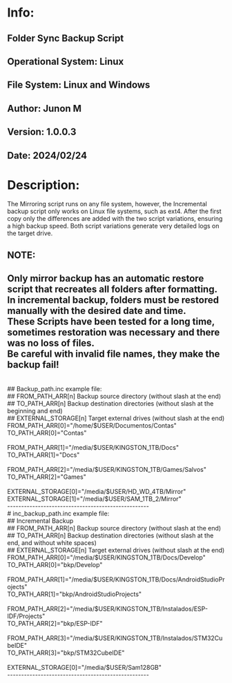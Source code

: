 # Info:

## Folder Sync Backup Script

## Operational System: Linux

## File System: Linux and Windows

## Author: Junon M

## Version: 1.0.0.3

## Date: 2024/02/24

# Description: 
The Mirroring script runs on any file system, however, the Incremental backup script only works on Linux file systems, such as ext4. After the first copy only the differences are added with the two script variations, ensuring a high backup speed. Both script variations generate very detailed logs on the target drive.
## NOTE: 
Only mirror backup has an automatic restore script that recreates all folders after formatting. In incremental backup, folders must be restored manually with the desired date and time.
<br/>
These Scripts have been tested for a long time, sometimes restoration was necessary and there was no loss of files.
<br/>
Be careful with invalid file names, they make the backup fail!
<br/>
---------------------------------------------------
<br/>
## Backup_path.inc example file:
<br/>
## FROM_PATH_ARR[n] Backup source directory (without slash at the end)
<br/>
## TO_PATH_ARR[n] Backup destination directories (without slash at the beginning and end)
<br/>
## EXTERNAL_STORAGE[n] Target external drives (without slash at the end)
<br/>
FROM_PATH_ARR[0]="/home/$USER/Documentos/Contas"
<br/>
TO_PATH_ARR[0]="Contas"
<br/><br/>
FROM_PATH_ARR[1]="/media/$USER/KINGSTON_1TB/Docs"
<br/>
TO_PATH_ARR[1]="Docs"
<br/><br/>
FROM_PATH_ARR[2]="/media/$USER/KINGSTON_1TB/Games/Salvos"
<br/>
TO_PATH_ARR[2]="Games"
<br/><br/>
EXTERNAL_STORAGE[0]="/media/$USER/HD_WD_4TB/Mirror"
<br/>
EXTERNAL_STORAGE[1]="/media/$USER/SAM_1TB_2/Mirror"
<br/>
---------------------------------------------------
<br/>
# inc_backup_path.inc example file:
<br/>
## Incremental Backup
<br/>
## FROM_PATH_ARR[n] Backup source directory (without slash at the end)
<br/>
## TO_PATH_ARR[n] Backup destination directories (without slash at the end, and without white spaces)
<br/>
## EXTERNAL_STORAGE[n] Target external drives (without slash at the end)
<br/>
FROM_PATH_ARR[0]="/media/$USER/KINGSTON_1TB/Docs/Develop"
<br/>
TO_PATH_ARR[0]="bkp/Develop"
<br/><br/>
FROM_PATH_ARR[1]="/media/$USER/KINGSTON_1TB/Docs/AndroidStudioProjects"
<br/>
TO_PATH_ARR[1]="bkp/AndroidStudioProjects"
<br/><br/>
FROM_PATH_ARR[2]="/media/$USER/KINGSTON_1TB/Instalados/ESP-IDF/Projects"
<br/>
TO_PATH_ARR[2]="bkp/ESP-IDF"
<br/><br/>
FROM_PATH_ARR[3]="/media/$USER/KINGSTON_1TB/Instalados/STM32CubeIDE"
<br/>
TO_PATH_ARR[3]="bkp/STM32CubeIDE"
<br/><br/>
EXTERNAL_STORAGE[0]="/media/$USER/Sam128GB"
<br/>
---------------------------------------------------


